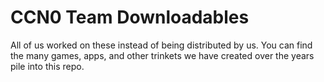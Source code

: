 # CCN0 Team Downloadables

All of us worked on these instead of being distributed by us. You can find the many games, apps, and other trinkets we have created over the years pile into this repo.
